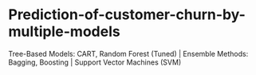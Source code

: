 # Prediction-of-customer-churn-by-multiple-models
Tree-Based Models: CART, Random Forest (Tuned)  |  Ensemble Methods: Bagging, Boosting  |  Support Vector Machines (SVM)
